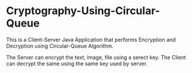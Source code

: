 # Cryptography-Using-Circular-Queue
This is a Client-Server Java Application that performs Encryption and Decryption using Circular-Queue Algorithm.

The Server can encrypt the text, image, file using a serect key.
The Client can decrypt the same using the same key used by server.
